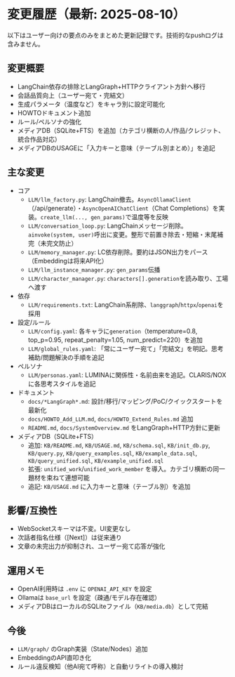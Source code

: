 # 変更履歴（最新: 2025-08-10）

以下はユーザー向けの要点のみをまとめた更新記録です。技術的なpushログは含みません。

## 変更概要
- LangChain依存の排除とLangGraph+HTTPクライアント方針へ移行
- 会話品質向上（ユーザー宛て・完結文）
- 生成パラメータ（温度など）をキャラ別に設定可能化
- HOWTOドキュメント追加
- ルール/ペルソナの強化
- メディアDB（SQLite+FTS）を追加（カテゴリ横断の人/作品/クレジット、統合作品対応）
- メディアDBのUSAGEに「入力キーと意味（テーブル別まとめ）」を追記

## 主な変更
- コア
  - `LLM/llm_factory.py`: LangChain撤去。`AsyncOllamaClient`（/api/generate）・`AsyncOpenAIChatClient`（Chat Completions）を実装。`create_llm(..., gen_params)`で温度等を反映
  - `LLM/conversation_loop.py`: LangChainメッセージ削除。`ainvoke(system, user)`呼出に変更。整形で前置き除去・短縮・末尾補完（未完文防止）
  - `LLM/memory_manager.py`: LC依存削除。要約はJSON出力をパース（Embeddingは将来API化）
  - `LLM/llm_instance_manager.py`: `gen_params`伝播
  - `LLM/character_manager.py`: `characters[].generation`を読み取り、工場へ渡す
- 依存
  - `LLM/requirements.txt`: LangChain系削除、`langgraph`/`httpx`/`openai`を採用
- 設定/ルール
  - `LLM/config.yaml`: 各キャラに`generation`（temperature=0.8, top_p=0.95, repeat_penalty=1.05, num_predict=220）を追加
  - `LLM/global_rules.yaml`: 「常にユーザー宛て」「完結文」を明記。思考補助/問題解決の手順を追記
- ペルソナ
  - `LLM/personas.yaml`: LUMINAに関係性・名前由来を追記。CLARIS/NOXに各思考スタイルを追記
- ドキュメント
  - `docs/*LangGraph*.md`: 設計/移行/マッピング/PoC/クイックスタートを最新化
  - `docs/HOWTO_Add_LLM.md`, `docs/HOWTO_Extend_Rules.md` 追加
  - `README.md`, `docs/SystemOverview.md` をLangGraph+HTTP方針に更新
- メディアDB（SQLite+FTS）
  - 追加: `KB/README.md`, `KB/USAGE.md`, `KB/schema.sql`, `KB/init_db.py`, `KB/query.py`, `KB/query_examples.sql`, `KB/example_data.sql`, `KB/query_unified.sql`, `KB/example_unified.sql`
  - 拡張: `unified_work`/`unified_work_member` を導入。カテゴリ横断の同一題材を束ねて連想可能
  - 追記: `KB/USAGE.md` に入力キーと意味（テーブル別）を追加

## 影響/互換性
- WebSocketスキーマは不変。UI変更なし
- 次話者指名仕様（[Next]）は従来通り
- 文章の未完出力が抑制され、ユーザー宛て応答が強化

## 運用メモ
- OpenAI利用時は `.env` に `OPENAI_API_KEY` を設定
- Ollamaは `base_url` を設定（疎通/モデル存在確認）
- メディアDBはローカルのSQLiteファイル（`KB/media.db`）として完結

## 今後
- `LLM/graph/` のGraph実装（State/Nodes）追加
- EmbeddingのAPI直叩き化
- ルール違反検知（他AI宛て呼称）と自動リライトの導入検討
